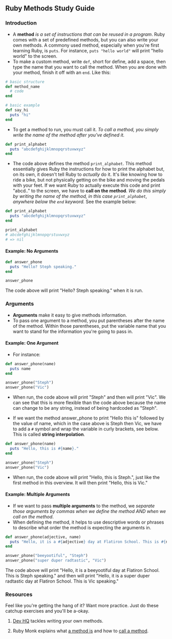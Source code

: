 
## Ruby Methods Study Guide

### Introduction
* A **method** *is a set of instructions that can be reused in a program*. Ruby comes with a set of predefined methods, but you can also write your own methods. A commony used method, especially when you're first learning Ruby, is `puts`. For instance, `puts "hello world"` will print "hello world" to the screen.
* To make a custom method, write `def`, short for define, add a space, then type the name that you want to call the method. When you are done with your method, finish it off with an `end`. Like this:

```ruby
# basic structure
def method_name
  # code
end

# basic example
def say_hi
  puts "hi"
end
```
* To get a method to run, you must call it. *To call a method, you simply write the name of the method after you've defined it.*

```ruby
def print_alphabet
  puts "abcdefghijklmnopqrstuvwxyz"
end
```
* The code above defines the method `print_alphabet`. This method essentially gives Ruby the instructions for how to print the alphabet but, on its own, it doesn't tell Ruby to _actually_ do it. It's like knowing how to ride a bike, but not physically getting on the bike and moving the pedals with your feet. If we want Ruby to actually execute this code and print "abcd.." to the screen, we have to **call on the method**. *We do this simply by writing the name of the method, in this case `print_alphabet`, anywhere below the `end` keyword.* See the example below:

```ruby
def print_alphabet
  puts "abcdefghijklmnopqrstuvwxyz"
end

print_alphabet
# abcdefghijklmnopqrstuvwxyz
# => nil
```

#### Example: No Arguments

```ruby
def answer_phone
  puts "Hello? Steph speaking."
end

answer_phone
```
The code above will print "Hello? Steph speaking." when it is run.

### Arguments
* **Arguments** make it easy to give methods information.
* To pass one argument to a method, you put parentheses after the name of the method. Within those parentheses, put the variable name that you want to stand for the information you're going to pass in. 

#### Example: One Argument
* For instance:

```ruby
def answer_phone(name)
  puts name
end

answer_phone("Steph")
answer_phone("Vic")
```
* When run, the code above will print "Steph" and then  will print "Vic". We can see that this is more flexible than the code above because the name can change to be any string, instead of being hardcoded as "Steph".

* If we want the method answer_phone to print "Hello this is" followed by the value of name, which in the case above is Steph then Vic, we have to add a `#` symbol and wrap the variable in curly brackets, see below. This is called **string interpolation**.

```ruby
def answer_phone(name)
  puts "Hello, this is #{name}."
end

answer_phone("Steph")
answer_phone("Vic")
```
* When run, the code above will print "Hello, this is Steph.", just like the first method in this overview. It will then print "Hello, this is Vic." 

#### Example: Multiple Arguments
* If we want to pass **multiple arguments** to the method, we *separate those arguments by commas when we define the method AND when we call on the method*.
* When defining the method, it helps to use descriptive words or phrases to describe what order the method is expecting the arguments in.

```ruby
def answer_phone(adjective, name)
  puts "Hello, it is a #{adjective} day at Flatiron School. This is #{name} speaking."
end

answer_phone("beeyootiful", "Steph")
answer_phone("super duper radtastic", "Vic")
```
The code above will print "Hello, it is a beeyootiful day at Flatiron School. This is Steph speaking." and then will print "Hello, it is a super duper radtastic day at Flatiron School. This is Vic speaking."

### Resources

Feel like you're getting the hang of it? Want more practice. Just do these catchup exercises and you'll be a-okay.

1. [Dev HQ](http://www.dev-hq.net/ruby/8--creating-methods) tackles writing your own methods.

2. Ruby Monk explains what [a method is](https://rubymonk.com/learning/books/1-ruby-primer/chapters/19-ruby-methods/lessons/57-being-methodical) and how to [call a method](https://rubymonk.com/learning/books/1-ruby-primer/chapters/19-ruby-methods/lessons/69-new-lesson).
